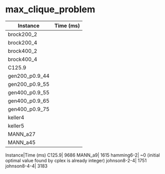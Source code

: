# max_clique_problem

Instance|Time (ms)
---|---|
brock200_2|
brock200_4|
brock400_2|
brock400_4|
C125.9|
gen200_p0.9_44|
gen200_p0.9_55|
gen400_p0.9_55|
gen400_p0.9_65|
gen400_p0.9_75|
keller4|
keller5|
MANN_a27|
MANN_a45|

Instance|Time (ms)
C125.9| 9686
MANN_a9| 1615
hamming6-2| ~0 (initial optimal value found by cplex is already integer)
johnson8-2-4| 1751
johnson8-4-4| 3183

